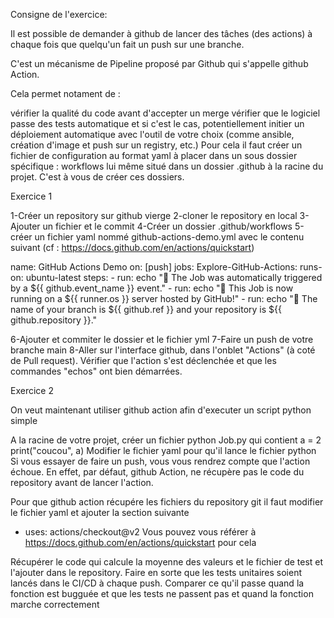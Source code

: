 Consigne de l'exercice:

Il est possible de demander à github de lancer des tâches (des actions) à chaque fois que quelqu'un fait un push sur une branche.

C'est un mécanisme de Pipeline proposé par Github qui s'appelle github Action.

Cela permet notament de :

vérifier la qualité du code avant d'accepter un merge
vérifier que le logiciel passe des tests automatique
et si c'est le cas, potentiellement initier un déploiement automatique avec l'outil de votre choix (comme ansible, création d'image et push sur un registry, etc.)
Pour cela il faut créer un fichier de configuration au format yaml à placer dans un sous dossier spécifique : workflows lui même situé dans un dossier .github à la racine du projet. C'est à vous de créer ces dossiers.

Exercice 1

1-Créer un repository sur github vierge
2-cloner le repository en local
3-Ajouter un fichier et le commit
4-Créer un dossier .github/workflows
5-créer un fichier yaml nommé github-actions-demo.yml avec le contenu suivant
(cf : https://docs.github.com/en/actions/quickstart)

name: GitHub Actions Demo
on: [push]
jobs:
  Explore-GitHub-Actions:
    runs-on: ubuntu-latest
    steps:
      - run: echo "🎉 The Job was automatically triggered by a ${{ github.event_name }} event."
      - run: echo "🐧 This Job is now running on a ${{ runner.os }} server hosted by GitHub!"
      - run: echo "🔎 The name of your branch is ${{ github.ref }} and your repository is ${{ github.repository }}."

6-Ajouter et commiter le dossier et le fichier yml
7-Faire un push de votre branche main
8-Aller sur l'interface github, dans l'onblet "Actions" (à coté de Pull request). Vérifier que l'action s'est déclenchée et que les commandes "echos" ont bien démarrées.


Exercice 2

On veut maintenant utiliser github action afin d'executer un script python simple

A la racine de votre projet, créer un fichier python Job.py qui contient
a = 2
print("coucou", a)
Modifier le fichier yaml pour qu'il lance le fichier python
Si vous essayer de faire un push, vous vous rendrez compte que l'action échoue. En effet, par défaut, github Action, ne récupère pas le code du repository avant de lancer l'action.

Pour que github action récupére les fichiers du repository git il faut modifier le fichier yaml et ajouter la section suivante

  - uses: actions/checkout@v2
Vous pouvez vous référer à https://docs.github.com/en/actions/quickstart pour cela

Récupérer le code qui calcule la moyenne des valeurs et le fichier de test et l'ajouter dans le repository.
Faire en sorte que les tests unitaires soient lancés dans le CI/CD à chaque push.
Comparer ce qu'il passe quand la fonction est bugguée et que les tests ne passent pas et quand la fonction marche correctement
